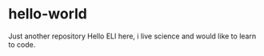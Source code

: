 # hello-world
Just another repository
Hello ELI here, i live science and would like to learn to code.
